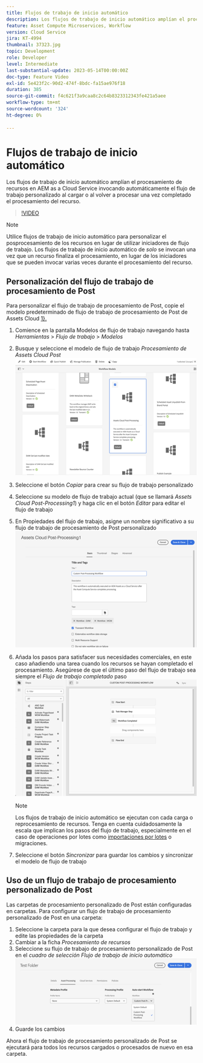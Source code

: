 ```yaml
---
title: Flujos de trabajo de inicio automático
description: Los flujos de trabajo de inicio automático amplían el procesamiento de recursos invocando automáticamente el flujo de trabajo personalizado al cargar o al volver a procesar.
feature: Asset Compute Microservices, Workflow
version: Cloud Service
jira: KT-4994
thumbnail: 37323.jpg
topic: Development
role: Developer
level: Intermediate
last-substantial-update: 2023-05-14T00:00:00Z
doc-type: Feature Video
exl-id: 5e423f2c-90d2-474f-8bdc-fa15ae976f18
duration: 385
source-git-commit: f4c621f3a9caa8c2c64b8323312343fe421a5aee
workflow-type: tm+mt
source-wordcount: '324'
ht-degree: 0%

---
```


# Flujos de trabajo de inicio automático

Los flujos de trabajo de inicio automático amplían el procesamiento de recursos en AEM as a Cloud Service invocando automáticamente el flujo de trabajo personalizado al cargar o al volver a procesar una vez completado el procesamiento del recurso.

>[!VIDEO](https://video.tv.adobe.com/v/37323?quality=12&learn=on)

>[!NOTE]
>
>Utilice flujos de trabajo de inicio automático para personalizar el posprocesamiento de los recursos en lugar de utilizar iniciadores de flujo de trabajo. Los flujos de trabajo de inicio automático de _solo_ se invocan una vez que un recurso finaliza el procesamiento, en lugar de los iniciadores que se pueden invocar varias veces durante el procesamiento del recurso.

## Personalización del flujo de trabajo de procesamiento de Post

Para personalizar el flujo de trabajo de procesamiento de Post, copie el modelo predeterminado de flujo de trabajo de procesamiento de Post de Assets Cloud [1}.](../../foundation/workflow/use-the-workflow-editor.md)

1. Comience en la pantalla Modelos de flujo de trabajo navegando hasta _Herramientas_ > _Flujo de trabajo_ > _Modelos_
2. Busque y seleccione el modelo de flujo de trabajo _Procesamiento de Assets Cloud Post_<br/>
   ![Seleccione el modelo de flujo de trabajo de procesamiento de Assets Cloud Post](assets/auto-start-workflow-select-workflow.png)
3. Seleccione el botón _Copiar_ para crear su flujo de trabajo personalizado
4. Seleccione su modelo de flujo de trabajo actual (que se llamará _Assets Cloud Post-Processing1_) y haga clic en el botón _Editar_ para editar el flujo de trabajo
5. En Propiedades del flujo de trabajo, asigne un nombre significativo a su flujo de trabajo de procesamiento de Post personalizado<br/>
   ![Cambiando el nombre](assets/auto-start-workflow-change-name.png)
6. Añada los pasos para satisfacer sus necesidades comerciales, en este caso añadiendo una tarea cuando los recursos se hayan completado el procesamiento. Asegúrese de que el último paso del flujo de trabajo sea siempre el _Flujo de trabajo completado_ paso<br/>
   ![Agregar pasos de flujo de trabajo](assets/auto-start-workflow-customize-steps.png)

   >[!NOTE]
   >
   >Los flujos de trabajo de inicio automático se ejecutan con cada carga o reprocesamiento de recursos. Tenga en cuenta cuidadosamente la escala que implican los pasos del flujo de trabajo, especialmente en el caso de operaciones por lotes como [importaciones por lotes](../../cloud-service/migration/bulk-import.md) o migraciones.

7. Seleccione el botón _Sincronizar_ para guardar los cambios y sincronizar el modelo de flujo de trabajo

## Uso de un flujo de trabajo de procesamiento personalizado de Post

Las carpetas de procesamiento personalizado de Post están configuradas en carpetas. Para configurar un flujo de trabajo de procesamiento personalizado de Post en una carpeta:

1. Seleccione la carpeta para la que desea configurar el flujo de trabajo y edite las propiedades de la carpeta
2. Cambiar a la ficha _Procesamiento de recursos_
3. Seleccione su flujo de trabajo de procesamiento personalizado de Post en el _cuadro de selección Flujo de trabajo de inicio automático_<br/>
   ![Establecer el flujo de trabajo de procesamiento de Post](assets/auto-start-workflow-set-workflow.png)
4. Guarde los cambios

Ahora el flujo de trabajo de procesamiento personalizado de Post se ejecutará para todos los recursos cargados o procesados de nuevo en esa carpeta.
